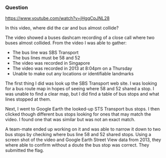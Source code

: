 ### Question
https://www.youtube.com/watch?v=jHgqCpJNL28

In this video, where did the car and bus almost collide?

The video showed a buses dashcam recording of a close call where two buses almost collided. From the video I was able to gather:
-	The bus line was SBS Transport 
-	The bus lines must be 58 and 52
-	The video was recorded in Singapore
-	The video was recorded in 2013 at 8:04pm on a Thursday
-	Unable to make out any locations or identifiable landmarks
 
The first thing I did was look up the SBS Transport web site. I was looking for a bus route map in hopes of seeing where 58 and 52 shared a stop. I was unable to find a clear map, but I did find a table of bus stops and what lines stopped at them.

Next, I went to Google Earth the looked-up STS Transport bus stops. I then clicked though different bus stops looking for ones that may match the video. I found one that was similar but was not an exact match.

A team-mate ended up working on it and was able to narrow it down to two bus stops by checking where bus line 58 and 52 shared stops. Using a screen shot of the video and Google Earth Street View data from 2013, they where able to confirm without a doute the bus stop was correct. They submitted the flag. 
